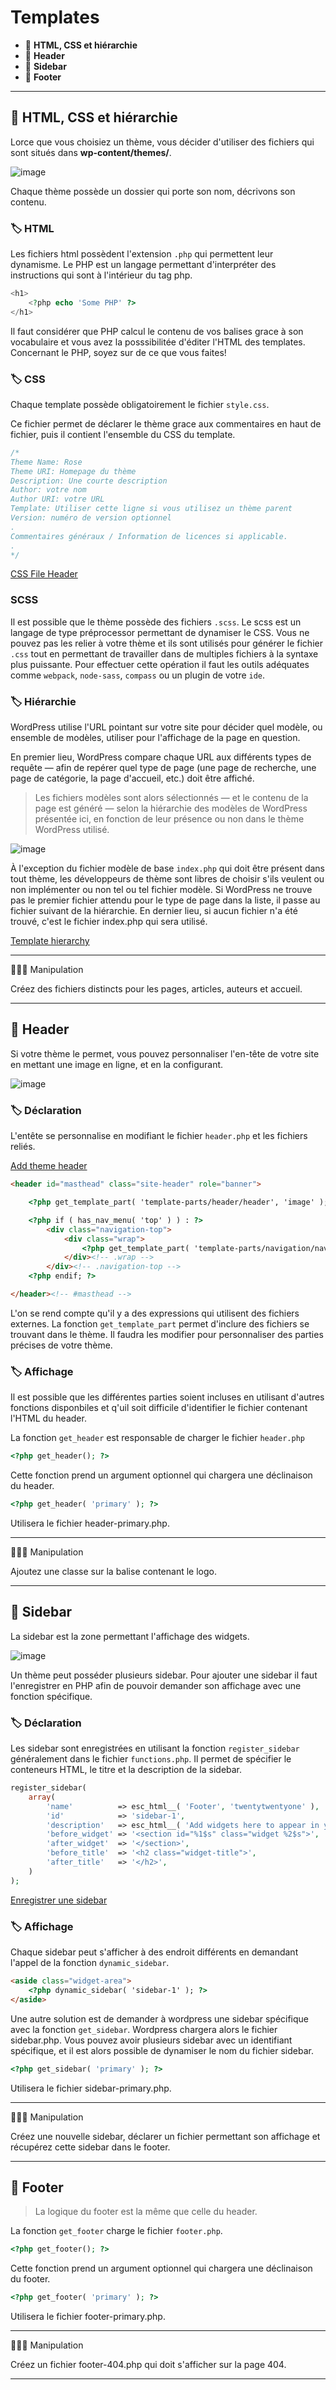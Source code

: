# Templates

* 🔖 **HTML, CSS et hiérarchie**
* 🔖 **Header**
* 🔖 **Sidebar**
* 🔖 **Footer**

___

## 📑 HTML, CSS et hiérarchie

Lorce que vous choisiez un thème, vous décider d'utiliser des fichiers qui sont situés dans **wp-content/themes/**.

![image](./resources/theme.png)

Chaque thème possède un dossier qui porte son nom, décrivons son contenu.

### 🏷️ **HTML**

Les fichiers html possèdent l'extension `.php` qui permettent leur dynamisme. Le PHP est un langage permettant d'interpréter des instructions qui sont à l'intérieur du tag php.

```php
<h1>
    <?php echo 'Some PHP' ?>
</h1>
```

 Il faut considérer que PHP calcul le contenu de vos balises grace à son vocabulaire et vous avez la posssibilitée d'éditer l'HTML des templates. Concernant le PHP, soyez sur de ce que vous faites!

### 🏷️ **CSS**

Chaque template possède obligatoirement le fichier `style.css`.

Ce fichier permet de déclarer le thème grace aux commentaires en haut de fichier, puis il contient l'ensemble du CSS du template.

```css
/*   
Theme Name: Rose
Theme URI: Homepage du thème
Description: Une courte description
Author: votre nom
Author URI: votre URL
Template: Utiliser cette ligne si vous utilisez un thème parent
Version: numéro de version optionnel
.
Commentaires généraux / Information de licences si applicable.
.
*/
```

[CSS File Header](https://codex.wordpress.org/File_Header)

### SCSS

Il est possible que le thème possède des fichiers `.scss`. Le scss est un langage de type préprocessor permettant de dynamiser le CSS. Vous ne pouvez pas les relier à votre thème et ils sont utilisés pour générer le fichier `.css` tout en permettant de travailler dans de multiples fichiers à la syntaxe plus puissante. Pour effectuer cette opération il faut les outils adéquates comme `webpack`, `node-sass`, `compass` ou un plugin de votre `ide`.

### 🏷️ **Hiérarchie**

WordPress utilise l'URL pointant sur votre site pour décider quel modèle, ou ensemble de modèles, utiliser pour l'affichage de la page en question.

En premier lieu, WordPress compare chaque URL aux différents types de requête — afin de repérer quel type de page (une page de recherche, une page de catégorie, la page d'accueil, etc.) doit être affiché.

> Les fichiers modèles sont alors sélectionnés — et le contenu de la page est généré — selon la hiérarchie des modèles de WordPress présentée ici, en fonction de leur présence ou non dans le thème WordPress utilisé. 

![image](./resources/Template_Hierarchy.png)

À l'exception du fichier modèle de base `index.php` qui doit être présent dans tout thème, les développeurs de thème sont libres de choisir s'ils veulent ou non implémenter ou non tel ou tel fichier modèle. Si WordPress ne trouve pas le premier fichier attendu pour le type de page dans la liste, il passe au fichier suivant de la hiérarchie. En dernier lieu, si aucun fichier n'a été trouvé, c'est le fichier index.php qui sera utilisé. 

[Template hierarchy](https://developer.wordpress.org/themes/basics/template-hierarchy/)

___

👨🏻‍💻 Manipulation

Créez des fichiers distincts pour les pages, articles, auteurs et accueil.

___

## 📑 Header

Si votre thème le permet, vous pouvez personnaliser l'en-tête de votre site en mettant une image en ligne, et en la configurant.

![image](./resources/header.png)

### 🏷️ **Déclaration**

L'entête se personnalise en modifiant le fichier `header.php` et les fichiers reliés.

[Add theme header](https://codex.wordpress.org/Custom_Headers)

```html
<header id="masthead" class="site-header" role="banner">

    <?php get_template_part( 'template-parts/header/header', 'image' ); ?>

    <?php if ( has_nav_menu( 'top' ) ) : ?>
        <div class="navigation-top">
            <div class="wrap">
                <?php get_template_part( 'template-parts/navigation/navigation', 'top' ); ?>
            </div><!-- .wrap -->
        </div><!-- .navigation-top -->
    <?php endif; ?>

</header><!-- #masthead -->
```

L'on se rend compte qu'il y a des expressions qui utilisent des fichiers externes. La fonction `get_template_part` permet d'inclure des fichiers se trouvant dans le thème. Il faudra les modifier pour personnaliser des parties précises de votre thème.

### 🏷️ **Affichage**

Il est possible que les différentes parties soient incluses en utilisant d'autres fonctions disponbiles et q'uil soit difficile d'identifier le fichier contenant l'HTML du header.

La fonction `get_header` est responsable de charger le fichier `header.php`

```php
<?php get_header(); ?>
```

Cette fonction prend un argument optionnel qui chargera une déclinaison du header.

```php
<?php get_header( 'primary' ); ?>
```

Utilisera le fichier header-primary.php.

___

👨🏻‍💻 Manipulation

Ajoutez une classe sur la balise contenant le logo.

___

## 📑 Sidebar

La sidebar est la zone permettant l'affichage des widgets. 


![image](./resources/sidebar.png)

Un thème peut posséder plusieurs sidebar. Pour ajouter une sidebar il faut l'enregistrer en PHP afin de pouvoir demander son affichage avec une fonction spécifique.

### 🏷️ **Déclaration**

Les sidebar sont enregistrées en utilisant la fonction `register_sidebar` généralement dans le fichier `functions.php`. Il permet de spécifier le conteneurs HTML, le titre et la description de la sidebar.

```php
register_sidebar(
    array(
        'name'          => esc_html__( 'Footer', 'twentytwentyone' ),
        'id'            => 'sidebar-1',
        'description'   => esc_html__( 'Add widgets here to appear in your footer.', 'twentytwentyone' ),
        'before_widget' => '<section id="%1$s" class="widget %2$s">',
        'after_widget'  => '</section>',
        'before_title'  => '<h2 class="widget-title">',
        'after_title'   => '</h2>',
    )
);
```

[Enregistrer une sidebar](https://developer.wordpress.org/themes/functionality/sidebars/#registering-a-sidebar)

### 🏷️ **Affichage**

Chaque sidebar peut s'afficher à des endroit différents en demandant l'appel de la fonction `dynamic_sidebar`.

```html
<aside class="widget-area">
    <?php dynamic_sidebar( 'sidebar-1' ); ?>
</aside>
```

Une autre solution est de demander à wordpress une sidebar spécifique avec la fonction `get_sidebar`. Wordpress chargera alors le fichier sidebar.php. Vous pouvez avoir plusieurs sidebar avec un identifiant spécifique, et il est alors possible de dynamiser le nom du fichier sidebar.

```php
<?php get_sidebar( 'primary' ); ?>
```

Utilisera le fichier sidebar-primary.php.

___

👨🏻‍💻 Manipulation

Créez une nouvelle sidebar, déclarer un fichier permettant son affichage et récupérez cette sidebar dans le footer.

___

## 📑 Footer

> La logique du footer est la même que celle du header.

La fonction `get_footer` charge le fichier `footer.php`.

```php
<?php get_footer(); ?>
```

Cette fonction prend un argument optionnel qui chargera une déclinaison du footer.

```php
<?php get_footer( 'primary' ); ?>
```

Utilisera le fichier footer-primary.php.

___

👨🏻‍💻 Manipulation

Créez un fichier footer-404.php qui doit s'afficher sur la page 404.

___
